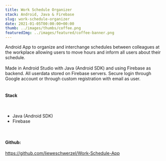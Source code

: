 ```yaml
---
title: Work Schedule Organizer 
stack: Android, Java & Firebase
slug: work-schedule-organizer
date: 2021-01-05T00:00:00+00:00
thumb: ../images/thumbs/coffee.png
featuredImg: ../images/featured/coffee-banner.png
---
```


Android App to organize and interchange schedules between colleagues at the workplace allowing users to move hours and inform all users about their schedule.
<br/><br />
Made in Android Studio with Java (Android SDK) and using Firebase as backend. All userdata stored on Firebase servers. Secure login through Google account or through custom registration with email as user.
<br /><br />

#### Stack
<br />
<ul>
<li>Java (Android SDK)</li>
<li>Firebase</li>
</ul>
<br/>

#### Github: 

https://github.com/lieweschwerzel/Work-Schedule-App
<br />
<br />
<br />
<br />
<br />
<br /><br /><br /><br />
